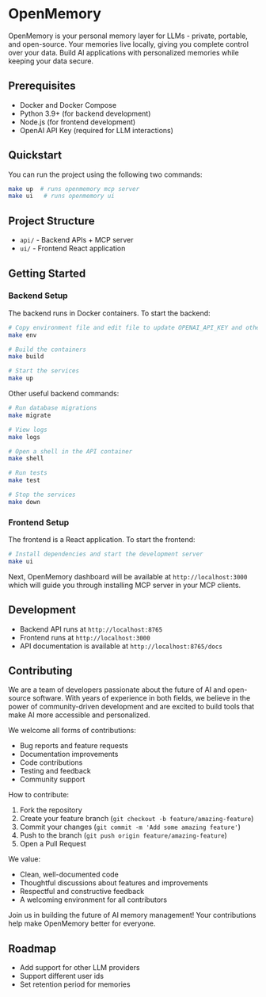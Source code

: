 # OpenMemory

OpenMemory is your personal memory layer for LLMs - private, portable, and open-source. Your memories live locally, giving you complete control over your data. Build AI applications with personalized memories while keeping your data secure.

## Prerequisites

- Docker and Docker Compose
- Python 3.9+ (for backend development)
- Node.js (for frontend development)
- OpenAI API Key (required for LLM interactions)

## Quickstart

You can run the project using the following two commands:
```bash
make up  # runs openmemory mcp server
make ui   # runs openmemory ui
```

## Project Structure

- `api/` - Backend APIs + MCP server
- `ui/` - Frontend React application

## Getting Started

### Backend Setup

The backend runs in Docker containers. To start the backend:

```bash
# Copy environment file and edit file to update OPENAI_API_KEY and other secrets
make env

# Build the containers
make build

# Start the services
make up
```

Other useful backend commands:
```bash
# Run database migrations
make migrate

# View logs
make logs

# Open a shell in the API container
make shell

# Run tests
make test

# Stop the services
make down
```

### Frontend Setup

The frontend is a React application. To start the frontend:

```bash
# Install dependencies and start the development server
make ui
```

Next, OpenMemory dashboard will be available at `http://localhost:3000` which will guide you through installing MCP server in your MCP clients.

## Development

- Backend API runs at `http://localhost:8765`
- Frontend runs at `http://localhost:3000`
- API documentation is available at `http://localhost:8765/docs`

## Contributing

We are a team of developers passionate about the future of AI and open-source software. With years of experience in both fields, we believe in the power of community-driven development and are excited to build tools that make AI more accessible and personalized.

We welcome all forms of contributions:
- Bug reports and feature requests
- Documentation improvements
- Code contributions
- Testing and feedback
- Community support

How to contribute:

1. Fork the repository
2. Create your feature branch (`git checkout -b feature/amazing-feature`)
3. Commit your changes (`git commit -m 'Add some amazing feature'`)
4. Push to the branch (`git push origin feature/amazing-feature`)
5. Open a Pull Request

We value:
- Clean, well-documented code
- Thoughtful discussions about features and improvements
- Respectful and constructive feedback
- A welcoming environment for all contributors

Join us in building the future of AI memory management! Your contributions help make OpenMemory better for everyone.

## Roadmap
- Add support for other LLM providers
- Support different user ids
- Set retention period for memories

